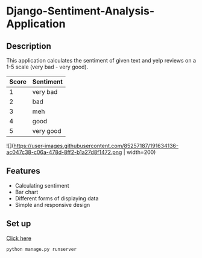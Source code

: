 # Django-Sentiment-Analysis-Application

## Description
This application calculates the sentiment of given text and yelp reviews on a 1-5 scale (very bad - very good).

|Score|Sentiment|
|-|-|
|1| very bad |  
| 2 | bad|
| 3 | meh| 
| 4 | good|
| 5 | very good|


![](https://user-images.githubusercontent.com/85257187/191634136-ac047c38-c06a-478d-8ff2-b1a27d8f1472.png | width=200)


## Features
- Calculating sentiment
- Bar chart
- Different forms of displaying data
- Simple and responsive design

## Set up

[Click here](https://www.codespeedy.com/clone-and-run-a-django-project-from-github/) 

```
python manage.py runserver
```
